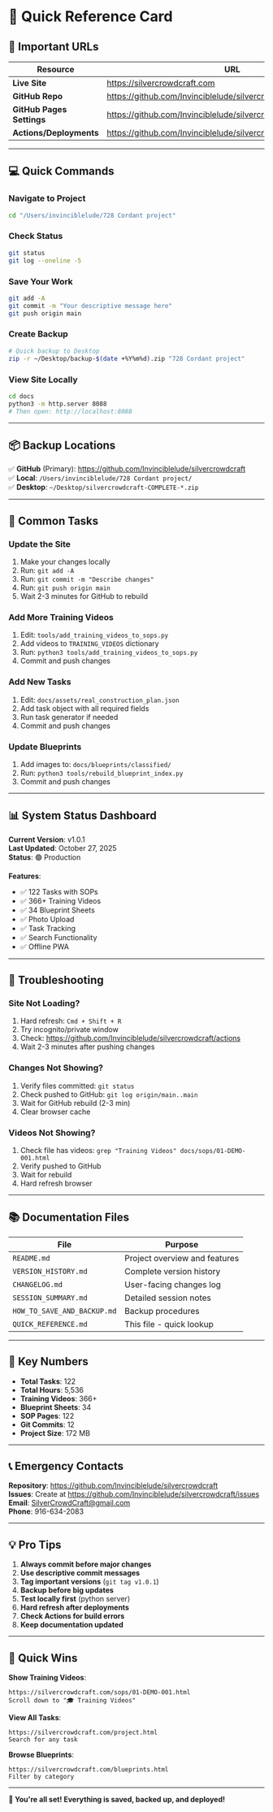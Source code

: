 # 🚀 Quick Reference Card

## 📍 Important URLs

| Resource | URL |
|----------|-----|
| **Live Site** | https://silvercrowdcraft.com |
| **GitHub Repo** | https://github.com/Invinciblelude/silvercrowdcraft |
| **GitHub Pages Settings** | https://github.com/Invinciblelude/silvercrowdcraft/settings/pages |
| **Actions/Deployments** | https://github.com/Invinciblelude/silvercrowdcraft/actions |

---

## 💻 Quick Commands

### **Navigate to Project**
```bash
cd "/Users/invinciblelude/728 Cordant project"
```

### **Check Status**
```bash
git status
git log --oneline -5
```

### **Save Your Work**
```bash
git add -A
git commit -m "Your descriptive message here"
git push origin main
```

### **Create Backup**
```bash
# Quick backup to Desktop
zip -r ~/Desktop/backup-$(date +%Y%m%d).zip "728 Cordant project"
```

### **View Site Locally**
```bash
cd docs
python3 -m http.server 8088
# Then open: http://localhost:8088
```

---

## 📦 Backup Locations

✅ **GitHub** (Primary): https://github.com/Invinciblelude/silvercrowdcraft  
✅ **Local**: `/Users/invinciblelude/728 Cordant project/`  
✅ **Desktop**: `~/Desktop/silvercrowdcraft-COMPLETE-*.zip`  

---

## 🔧 Common Tasks

### **Update the Site**
1. Make your changes locally
2. Run: `git add -A`
3. Run: `git commit -m "Describe changes"`
4. Run: `git push origin main`
5. Wait 2-3 minutes for GitHub to rebuild

### **Add More Training Videos**
1. Edit: `tools/add_training_videos_to_sops.py`
2. Add videos to `TRAINING_VIDEOS` dictionary
3. Run: `python3 tools/add_training_videos_to_sops.py`
4. Commit and push changes

### **Add New Tasks**
1. Edit: `docs/assets/real_construction_plan.json`
2. Add task object with all required fields
3. Run task generator if needed
4. Commit and push changes

### **Update Blueprints**
1. Add images to: `docs/blueprints/classified/`
2. Run: `python3 tools/rebuild_blueprint_index.py`
3. Commit and push changes

---

## 📊 System Status Dashboard

**Current Version**: v1.0.1  
**Last Updated**: October 27, 2025  
**Status**: 🟢 Production  

**Features**:
- ✅ 122 Tasks with SOPs
- ✅ 366+ Training Videos
- ✅ 34 Blueprint Sheets
- ✅ Photo Upload
- ✅ Task Tracking
- ✅ Search Functionality
- ✅ Offline PWA

---

## 🚨 Troubleshooting

### **Site Not Loading?**
1. Hard refresh: `Cmd + Shift + R`
2. Try incognito/private window
3. Check: https://github.com/Invinciblelude/silvercrowdcraft/actions
4. Wait 2-3 minutes after pushing changes

### **Changes Not Showing?**
1. Verify files committed: `git status`
2. Check pushed to GitHub: `git log origin/main..main`
3. Wait for GitHub rebuild (2-3 min)
4. Clear browser cache

### **Videos Not Showing?**
1. Check file has videos: `grep "Training Videos" docs/sops/01-DEMO-001.html`
2. Verify pushed to GitHub
3. Wait for rebuild
4. Hard refresh browser

---

## 📚 Documentation Files

| File | Purpose |
|------|---------|
| `README.md` | Project overview and features |
| `VERSION_HISTORY.md` | Complete version history |
| `CHANGELOG.md` | User-facing changes log |
| `SESSION_SUMMARY.md` | Detailed session notes |
| `HOW_TO_SAVE_AND_BACKUP.md` | Backup procedures |
| `QUICK_REFERENCE.md` | This file - quick lookup |

---

## 🎯 Key Numbers

- **Total Tasks**: 122
- **Total Hours**: 5,536
- **Training Videos**: 366+
- **Blueprint Sheets**: 34
- **SOP Pages**: 122
- **Git Commits**: 12
- **Project Size**: 172 MB

---

## 📞 Emergency Contacts

**Repository**: https://github.com/Invinciblelude/silvercrowdcraft  
**Issues**: Create at https://github.com/Invinciblelude/silvercrowdcraft/issues  
**Email**: SilverCrowdCraft@gmail.com  
**Phone**: 916-634-2083  

---

## 💡 Pro Tips

1. **Always commit before major changes**
2. **Use descriptive commit messages**
3. **Tag important versions** (`git tag v1.0.1`)
4. **Backup before big updates**
5. **Test locally first** (python server)
6. **Hard refresh after deployments**
7. **Check Actions for build errors**
8. **Keep documentation updated**

---

## 🎉 Quick Wins

**Show Training Videos**:
```
https://silvercrowdcraft.com/sops/01-DEMO-001.html
Scroll down to "🎓 Training Videos"
```

**View All Tasks**:
```
https://silvercrowdcraft.com/project.html
Search for any task
```

**Browse Blueprints**:
```
https://silvercrowdcraft.com/blueprints.html
Filter by category
```

---

**🚀 You're all set! Everything is saved, backed up, and deployed!**

